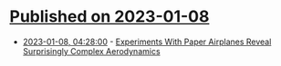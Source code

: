 # [Published on 2023-01-08](index.md)

* [2023-01-08, 04:28:00](https://soylentnews.org/article.pl?sid=23/01/07/1531203&from=rss) - [Experiments With Paper Airplanes Reveal Surprisingly Complex Aerodynamics](https://soylentnews.org/article.pl?sid=23/01/07/1531203&from=rss)
